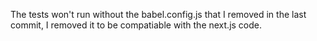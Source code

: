 The tests won't run without the babel.config.js that I removed in the last commit, I removed it to be compatiable with the next.js code.
